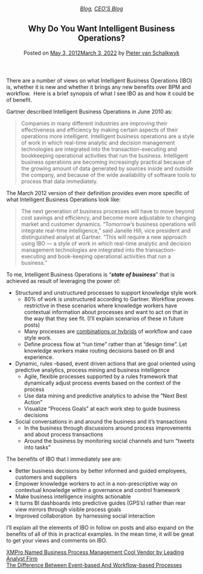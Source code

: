 
<article class="post-795 post type-post status-publish format-standard has-post-thumbnail hentry category-blog category-pieter-blog tag-bpm tag-intelligent-business-operations tag-predictive-analytics" id="post-795">
<div class="article-inner">
<header class="entry-header">
<div class="entry-header-text entry-header-text-top text-center">
<h6 class="entry-category is-xsmall"><a href="https://xmpro.com/category/blog/" rel="category tag">Blog</a>, <a href="https://xmpro.com/category/blog/pieter-blog/" rel="category tag">CEO'S Blog</a></h6><h1 class="entry-title">Why Do You Want Intelligent Business Operations?</h1><div class="entry-divider is-divider small"></div>
<div class="entry-meta uppercase is-xsmall">
<span class="posted-on">Posted on <a href="https://xmpro.com/why-intelligent-business-operations/" rel="bookmark"><time class="entry-date published" datetime="2012-05-03T04:59:37+00:00">May 3, 2012</time><time class="updated" datetime="2022-03-03T04:15:43+00:00">March 3, 2022</time></a></span> <span class="byline">by <span class="meta-author vcard"><a class="url fn n" href="https://xmpro.com/author/pietervs/">Pieter van Schalkwyk</a></span></span> </div>
</div>
</header>
<div class="entry-content single-page">
<p>There are a number of views on what Intelligent Business Operations (IBO) is, whether it is new and whether it brings any new benefits over BPM and workflow.  Here is a brief synopsis of what I see IBO as and how it could be of benefit.</p>
<p>Gartner described Intelligent Business Operations in June 2010 as:</p>
<blockquote><p>Companies in many different industries are improving their effectiveness and efficiency by making certain aspects of their operations more intelligent. Intelligent business operations are a style of work in which real-time analytic and decision management technologies are integrated into the transaction-executing and bookkeeping operational activities that run the business. Intelligent business operations are becoming increasingly practical because of the growing amount of data generated by sources inside and outside the company, and because of the wide availability of software tools to process that data immediately.</p></blockquote>
<p>The March 2012 version of their definition provides even more specific of what Intelligent Business Operations look like:</p>
<blockquote><p>The next generation of business processes will have to move beyond cost savings and efficiency, and become more adjustable to changing market and customer dynamics. “Tomorrow’s business operations will integrate real-time intelligence,” said Janelle Hill, vice president and distinguished analyst at Gartner. “This will require a new approach using IBO — a style of work in which real-time analytic and decision management technologies are integrated into the transaction-executing and book-keeping operational activities that run a business.”</p></blockquote>
<p>To me, Intelligent Business Operations is “<strong><em>state of business</em></strong>” that is achieved as result of leveraging the power of:</p>
<ul>
<li>Structured and unstructured processes to support knowledge style work
<ul>
<li>80% of work is unstructured according to Gartner. Workflow proves restrictive in these scenarios where knowledge workers have contextual information about processes and want to act on that in the way that they see fit. (I’ll explain scenarios of these in future posts)</li>
<li>Many processes are <span style="text-decoration: underline;">combinations or hybrids</span> of workflow and case style work.</li>
<li>Define process flow at “run time” rather than at “design time”. Let knowledge workers make routing decisions based on BI and experience.</li>
</ul>
</li>
<li>Dynamic, rules –based, event driven actions that are goal oriented using predictive analytics, process mining and business intelligence
<ul>
<li>Agile, flexible processes supported by a rules framework that dynamically adjust process events based on the context of the process</li>
<li>Use data mining and predictive analytics to advise the “Next Best Action”</li>
<li>Visualize “Process Goals” at each work step to guide business decisions</li>
</ul>
</li>
<li>Social conversations in and around the business and it’s transactions
<ul>
<li>In the business through discussions around process improvements and about process transactions</li>
<li>Around the business by monitoring social channels and turn “tweets into tasks”</li>
</ul>
</li>
</ul>
<p>The benefits of IBO that I immediately see are:</p>
<ul>
<li>Better business decisions by better informed and guided employees, customers and suppliers</li>
<li>Empower knowledge workers to act in a non-prescriptive way on contextual knowledge within a governance and control framework</li>
<li>Make business intelligence insights actionable</li>
<li>It turns BI dashboards into predictive guides (GPS’s) rather than rear view mirrors through visible process goals</li>
<li>Improved collaboration  by harnessing social interaction</li>
</ul>
<p>I’ll explain all the elements of IBO in follow on posts and also expand on the benefits of all of this in practical examples. In the mean time, it will be great to get your views and comments on IBO.</p>
<div class="blog-share text-center"><div class="is-divider medium"></div><div class="social-icons share-icons share-row relative"><a aria-label="Share on WhatsApp" class="icon button circle is-outline tooltip whatsapp show-for-medium" data-action="share/whatsapp/share" href="whatsapp://send?text=Why%20Do%20You%20Want%20Intelligent%20Business%20Operations%3F - https://xmpro.com/why-intelligent-business-operations/" title="Share on WhatsApp"><i class="icon-whatsapp"></i></a><a aria-label="Share on Facebook" class="icon button circle is-outline tooltip facebook" data-label="Facebook" href="https://www.facebook.com/sharer.php?u=https://xmpro.com/why-intelligent-business-operations/" onclick="window.open(this.href,this.title,'width=500,height=500,top=300px,left=300px'); return false;" rel="noopener nofollow" target="_blank" title="Share on Facebook"><i class="icon-facebook"></i></a><a aria-label="Share on Twitter" class="icon button circle is-outline tooltip twitter" href="https://twitter.com/share?url=https://xmpro.com/why-intelligent-business-operations/" onclick="window.open(this.href,this.title,'width=500,height=500,top=300px,left=300px'); return false;" rel="noopener nofollow" target="_blank" title="Share on Twitter"><i class="icon-twitter"></i></a><a aria-label="Email to a Friend" class="icon button circle is-outline tooltip email" href="/cdn-cgi/l/email-protection#d0efa3a5b2bab5b3a4ed87b8a9f5e2e094bff5e2e089bfa5f5e2e087b1bea4f5e2e099bea4b5bcbcb9b7b5bea4f5e2e092a5a3b9beb5a3a3f5e2e09fa0b5a2b1a4b9bfbea3f5e396f6b2bfb4a9ed93b8b5b3bbf5e2e0a4b8b9a3f5e2e0bfa5a4f5e391f5e2e0b8a4a4a0a3f5e391f5e296f5e296a8bda0a2bffeb3bfbdf5e296a7b8a9fdb9bea4b5bcbcb9b7b5bea4fdb2a5a3b9beb5a3a3fdbfa0b5a2b1a4b9bfbea3f5e296" rel="nofollow" title="Email to a Friend"><i class="icon-envelop"></i></a><a aria-label="Pin on Pinterest" class="icon button circle is-outline tooltip pinterest" href="https://pinterest.com/pin/create/button?url=https://xmpro.com/why-intelligent-business-operations/&amp;media=https://xmpro.com/wp-content/uploads/2010/05/XMPro-Icon-1024x1024.png&amp;description=Why%20Do%20You%20Want%20Intelligent%20Business%20Operations%3F" onclick="window.open(this.href,this.title,'width=500,height=500,top=300px,left=300px'); return false;" rel="noopener nofollow" target="_blank" title="Pin on Pinterest"><i class="icon-pinterest"></i></a><a aria-label="Share on LinkedIn" class="icon button circle is-outline tooltip linkedin" href="https://www.linkedin.com/shareArticle?mini=true&amp;url=https://xmpro.com/why-intelligent-business-operations/&amp;title=Why%20Do%20You%20Want%20Intelligent%20Business%20Operations%3F" onclick="window.open(this.href,this.title,'width=500,height=500,top=300px,left=300px'); return false;" rel="noopener nofollow" target="_blank" title="Share on LinkedIn"><i class="icon-linkedin"></i></a></div></div></div>
<nav class="navigation-post" id="nav-below" role="navigation">
<div class="flex-row next-prev-nav bt bb">
<div class="flex-col flex-grow nav-prev text-left">
<div class="nav-previous"><a href="https://xmpro.com/xmpro-cool-vendor-press-release/" rel="prev"><span class="hide-for-small"><i class="icon-angle-left"></i></span> XMPro Named Business Process Management Cool Vendor by Leading Analyst Firm</a></div>
</div>
<div class="flex-col flex-grow nav-next text-right">
<div class="nav-next"><a href="https://xmpro.com/the-difference-between-event-based-and-workflow-based-processes/" rel="next">The Difference Between Event-based And Workflow-based Processes <span class="hide-for-small"><i class="icon-angle-right"></i></span></a></div> </div>
</div>
</nav>
</div>
</article>
<div class="comments-area" id="comments">
</div>
